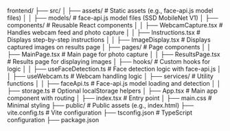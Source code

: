 frontend/
├── src/
│   ├── assets/                  # Static assets (e.g., face-api.js model files)
│   │   ├── models/              # face-api.js model files (SSD MobileNet V1)
│   ├── components/              # Reusable React components
│   │   ├── WebcamCapture.tsx    # Handles webcam feed and photo capture
│   │   ├── Instructions.tsx     # Displays step-by-step instructions
│   │   ├── ImageDisplay.tsx     # Displays captured images on results page
│   ├── pages/                   # Page components
│   │   ├── MainPage.tsx         # Main page for photo capture
│   │   ├── ResultsPage.tsx      # Results page for displaying images
│   ├── hooks/                   # Custom hooks for logic
│   │   ├── useFaceDetection.ts  # Face detection logic with face-api.js
│   │   ├── useWebcam.ts         # Webcam handling logic
│   ├── services/                # Utility functions
│   │   ├── faceApi.ts           # Face-api.js model loading and detection
│   │   ├── storage.ts           # Optional localStorage helpers
│   ├── App.tsx                  # Main app component with routing
│   ├── index.tsx                # Entry point
│   ├── main.css                 # Minimal styling
├── public/                      # Public assets (e.g., index.html)
├── vite.config.ts               # Vite configuration
├── tsconfig.json                # TypeScript configuration
├── package.json